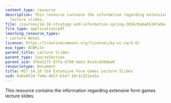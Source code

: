 ```yaml
---
content_type: resource
description: This resource contains the information regarding extensive form games
  lecture slides.
file: /courses/14-16-strategy-and-information-spring-2016/8aba65347a9edb17b1e718c3c221e42a_MIT14_16S16_Form_Games.pdf
file_type: application/pdf
learning_resource_types:
- Lecture Notes
license: https://creativecommons.org/licenses/by-nc-sa/4.0/
ocw_type: OCWFile
parent_title: Lecture Slides
parent_type: CourseSection
parent_uid: 3fbe3172-87fa-67b8-9a61-0ce3cd50dbe0
resourcetype: Document
title: MIT 14.16 S16 Extensive Form Games Lecture Slides
uid: 8aba6534-7a9e-db17-b1e7-18c3c221e42a
---
```

This resource contains the information regarding extensive form games lecture slides.